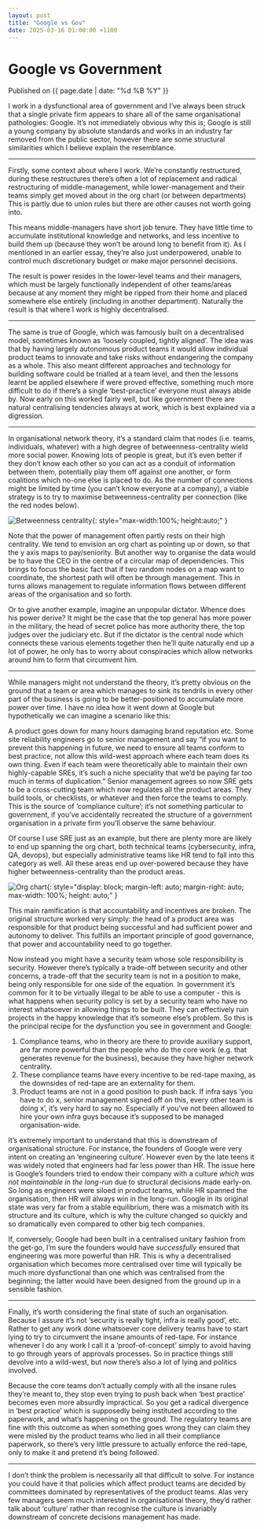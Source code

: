 ```yaml
---
layout: post
title: "Google vs Gov"
date: 2025-03-16 01:00:00 +1100
---
```


# Google vs Government

<span class="publish-date"> Published on  {{ page.date | date: "%d %B %Y" }}

I work in a dysfunctional area of government and I’ve always been struck that a single private firm appears to share all of the same organisational pathologies: Google. It’s not immediately obvious why this is; Google is still a young company by absolute standards and works in an industry far removed from the public sector, however there are some structural similarities which I believe explain the resemblance. 

***

Firstly, some context about where I work. We’re constantly restructured, during these restructures there’s often a lot of replacement and radical restructuring of middle-management, while lower-management and their teams simply get moved about in the org chart (or between departments) This is partly due to union rules but there are other causes not worth going into. 

This means middle-managers have short job tenure. They have little time to accumulate institutional knowledge and networks, and less incentive to build them up (because they won’t be around long to benefit from it). As I mentioned in an earlier essay, they’re also just underpowered, unable to control much discretionary budget or make major personnel decisions. 

The result is power resides in the lower-level teams and their managers, which must be largely functionally independent of other teams/areas because at any moment they might be ripped from their home and placed somewhere else entirely (including in another department). Naturally the result is that where I work is highly decentralised. 

***

The same is true of Google, which was famously built on a decentralised model, sometimes known as ‘loosely coupled, tightly aligned’. The idea was that by having largely autonomous product teams it would allow individual product teams to innovate and take risks without endangering the company as a whole. This also meant different approaches and technology for building software could be trialled at a team level, and then the lessons learnt be applied elsewhere if were proved effective, something much more difficult to do if there’s a single ‘best-practice’ everyone must always abide by. 
Now early on this worked fairly well, but like government there are natural centralising tendencies always at work, which is best explained via a digression.

*** 

In organisational network theory, it’s a standard claim that nodes (i.e. teams, individuals, whatever) with a high degree of betweenness-centrality wield more social power. Knowing lots of people is great, but it’s even better if they don’t know each other so you can act as a conduit of information between them, potentially play them off against one another, or form coalitions which no-one else is placed to do. As the number of connections might be limited by time (you can’t know everyone at a company), a viable strategy is to try to maximise betweenness-centrality per connection (like the red nodes below).

![Betweenness centrality](/assets/network_v2.png){: style="max-width:100%; height:auto;" }

Note that the power of management often partly rests on their high centrality. We tend to envision an org chart as pointing up or down, so that the y axis maps to pay/seniority. But another way to organise the data would be to have the CEO in the centre of a circular map of dependencies. This brings to focus the basic fact that if two random nodes on a map want to coordinate, the shortest path will often be through management. This in turns allows management to regulate information flows between different areas of the organisation and so forth.

Or to give another example, imagine an unpopular dictator. Whence does his power derive? It might be the case that the top general has more power in the military, the head of secret police has more authority there, the top judges over the judiciary etc. But if the dictator is the central node which connects these various elements together then he’ll quite naturally end up a lot of power, he only has to worry about conspiracies which allow networks around him to form that circumvent him. 

***

While managers might not understand the theory, it’s pretty obvious on the ground that a team or area which manages to sink its tendrils in every other part of the business is going to be better-positioned to accumulate more power over time. I have no idea how it went down at Google but hypothetically we can imagine a scenario like this:

A product goes down for many hours damaging brand reputation etc. Some site reliability engineers go to senior management and say “if you want to prevent this happening in future, we need to ensure all teams conform to best practice, not allow this wild-west approach where each team does its own thing. Even if each team were theoretically able to maintain their own highly-capable SREs, it’s such a niche speciality that we’d be paying far too much in terms of duplication.” Senior management agrees so now SRE gets to be a cross-cutting team which now regulates all the product areas. They build tools, or checklists, or whatever and then force the teams to comply. This is the source of ‘compliance culture’; it’s not something particular to government, if you’ve accidentally recreated the structure of a government organisation in a private firm you’ll observe the same behaviour.

Of course I use SRE just as an example, but there are plenty more are likely to end up spanning the org chart, both technical teams (cybersecurity, infra, QA, devops), but especially administrative teams like HR tend to fall into this category as well. All these areas end up over-powered because they have higher betweenness-centrality than the product areas.

![Org chart](/assets/org_v7.png){: style="display: block; margin-left: auto; margin-right: auto; max-width: 100%; height: auto;" }

This main ramification is that accountability and incentives are broken. The original structure worked very simply: the head of a product area was responsible for that product being successful and had sufficient power and autonomy to deliver. This fulfills an important principle of good governance, that power and accountability need to go together.

Now instead you might have a security team whose sole responsibility is security. However there’s typically a trade-off between security and other concerns, a trade-off that the security team is not in a position to make, being only responsible for one side of the equation. In government it’s common for it to be virtually illegal to be able to use a computer - this is what happens when security policy is set by a security team who have no interest whatsoever in allowing things to be built. They can effectively ruin projects in the happy knowledge that it’s someone else’s problem.
So this is the principal recipe for the dysfunction you see in government and Google:

1.	Compliance teams, who in theory are there to provide auxiliary support, are far more powerful than the people who do the core work (e.g. that generates revenue for the business), because they have higher network centrality. 
2.	These compliance teams have every incentive to be red-tape maxing, as the downsides of red-tape are an externality for them. 
3.	Product teams are not in a good position to push back. If infra says ‘you have to do x, senior management signed off on this, every other team is doing x’, it’s very hard to say no. Especially if you’ve not been allowed to hire your own infra guys because it’s supposed to be managed organisation-wide.

It’s extremely important to understand that this is downstream of organisational structure. For instance, the founders of Google were very intent on creating an ‘engineering culture’. However even by the late teens it was widely noted that engineers had far less power than HR. The issue here is Google’s founders tried to endow their company with a culture *which was not maintainable in the long-run* due to structural decisions made early-on. So long as engineers were siloed in product teams, while HR spanned the organisation, then HR will always win in the long-run. Google in its original state was very far from a stable equilibrium, there was a mismatch with its structure and its culture, which is why the culture changed so quickly and so dramatically even compared to other big tech companies.  

If, conversely, Google had been built in a centralised unitary fashion from the get-go, I’m sure the founders would have *successfully* ensured that engineering was more powerful than HR. This is why a decentralised organisation which becomes more centralised over time will typically be much more dysfunctional than one which was centralised from the beginning; the latter would have been designed from the ground up in a sensible fashion. 

*** 

Finally, it’s worth considering the final state of such an organisation. Because I assure it’s not ‘security is really tight, infra is really good’, etc. Rather to get any work done whatsoever core delivery teams have to start lying to try to circumvent the insane amounts of red-tape. For instance whenever I do any work I call it a ‘proof-of-concept’ simply to avoid having to go through years of approvals processes. So in practice things still devolve into a wild-west, but now there’s also a lot of lying and politics involved. 

Because the core teams don’t actually comply with all the insane rules they’re meant to, they stop even trying to push back when ‘best practice’ becomes even more absurdly impractical. So you get a radical divergence in ‘best practice’ which is supposedly being instituted according to the paperwork, and what’s happening on the ground. The regulatory teams are fine with this outcome as when something goes wrong they can claim they were misled by the product teams who lied in all their compliance paperwork, so there’s very little pressure to actually enforce the red-tape, only to make it and pretend it’s being followed.  

***

I don’t think the problem is necessarily all that difficult to solve. For instance you could have it that policies which affect product teams are decided by committees dominated by representatives of the product teams. Alas very few managers seem much interested in organisational theory, they’d rather talk about ‘culture’ rather than recognise the culture is invariably downstream of concrete decisions management has made. 
